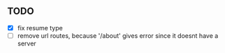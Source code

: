 ## TODO
- [x] fix resume type
- [ ] remove url routes, because '/about' gives error since it doesnt have a server
